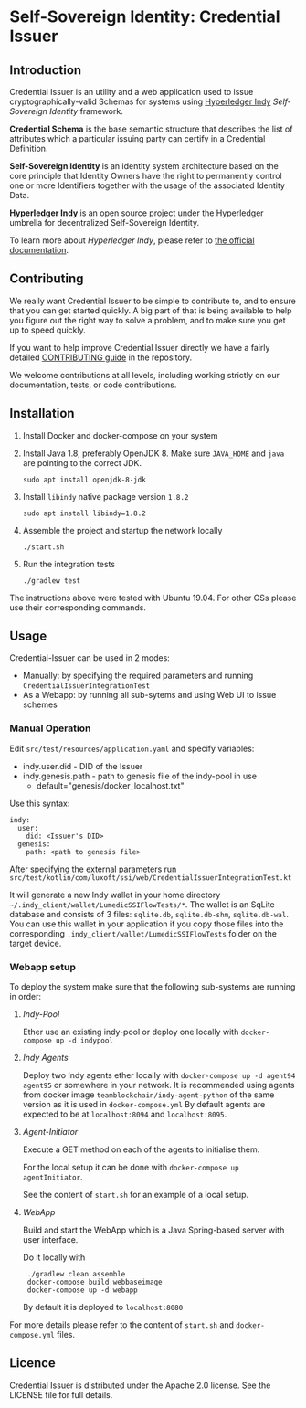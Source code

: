 # Self-Sovereign Identity: Credential Issuer

## Introduction

Credential Issuer is an utility and a web application used to issue
cryptographically-valid Schemas for systems using 
[Hyperledger Indy](https://www.hyperledger.org/projects/hyperledger-indy)
*Self-Sovereign Identity* framework.

**Credential Schema** is the base semantic structure 
that describes the list of attributes which a particular issuing party 
can certify in a Credential Definition.

**Self-Sovereign Identity** is an identity system architecture 
based on the core principle that Identity Owners have the right 
to permanently control one or more Identifiers 
together with the usage of the associated Identity Data.

**Hyperledger Indy** is an open source project 
under the Hyperledger umbrella for decentralized Self-Sovereign Identity.

To learn more about *Hyperledger Indy*, please refer to 
[the official documentation](https://wiki.hyperledger.org/display/indy/Hyperledger+Indy).

## Contributing

We really want Credential Issuer to be simple to contribute to, 
and to ensure that you can get started quickly. 
A big part of that is being available to help you figure out the right way to solve a problem, 
and to make sure you get up to speed quickly.

If you want to help improve Credential Issuer directly 
we have a fairly detailed [CONTRIBUTING guide](CONTRIBUTING.md) in the repository.

We welcome contributions at all levels, including working strictly on our documentation, tests, or code contributions. 

## Installation

1. Install Docker and docker-compose on your system

1. Install Java 1.8, preferably OpenJDK 8.
Make sure `JAVA_HOME` and `java` are pointing to the correct JDK.

    `sudo apt install openjdk-8-jdk`

1. Install `libindy` native package version `1.8.2`

    `sudo apt install libindy=1.8.2`
    
1. Assemble the project and startup the network locally

    `./start.sh`
    
1. Run the integration tests

    `./gradlew test`
    
    
The instructions above were tested with Ubuntu 19.04. For other OSs please use their corresponding commands.

## Usage

Credential-Issuer can be used in 2 modes:
 
- Manually: by specifying the required parameters and running `CredentialIssuerIntegrationTest`
- As a Webapp: by running all sub-sytems and using Web UI to issue schemes 

### Manual Operation

Edit `src/test/resources/application.yaml` and specify variables:

 - indy.user.did - DID of the Issuer
 - indy.genesis.path - path to genesis file of the indy-pool in use 
   - default="genesis/docker_localhost.txt"

Use this syntax:

    indy:
      user:
        did: <Issuer's DID>
      genesis:
        path: <path to genesis file>
        
After specifying the external parameters run `src/test/kotlin/com/luxoft/ssi/web/CredentialIssuerIntegrationTest.kt`

It will generate a new Indy wallet in your home directory `~/.indy_client/wallet/LumedicSSIFlowTests/*`.
The wallet is an SqLite database and consists of 3 files: `sqlite.db`, `sqlite.db-shm`, `sqlite.db-wal`.
You can use this wallet in your application if you copy those files 
into the corresponding `.indy_client/wallet/LumedicSSIFlowTests` folder on the target device.

### Webapp setup

To deploy the system make sure that the following sub-systems are running in order:

1. *Indy-Pool*

    Ether use an existing indy-pool or deploy one locally with `docker-compose up -d indypool`

1. *Indy Agents*

    Deploy two Indy agents ether locally with `docker-compose up -d agent94 agent95` or somewhere in your network. 
    It is recommended using agents from docker image `teamblockchain/indy-agent-python`
    of the same version as it is used in `docker-compose.yml`
    By default agents are expected to be at `localhost:8094` and `localhost:8095`.

1. *Agent-Initiator* 

    Execute a GET method on each of the agents to initialise them.
    
    For the local setup it can be done with `docker-compose up agentInitiator`.
    
    See the content of `start.sh` for an example of a local setup.

1. *WebApp*

    Build and start the WebApp which is a Java Spring-based server with user interface. 
    
    Do it locally with 
    
        ./gradlew clean assemble
        docker-compose build webbaseimage
        docker-compose up -d webapp
        
    By default it is deployed to `localhost:8080`
        
        
For more details please refer to the content of `start.sh` and `docker-compose.yml` files.


## Licence

Credential Issuer is distributed under the Apache 2.0 license. See the LICENSE file for full details.
